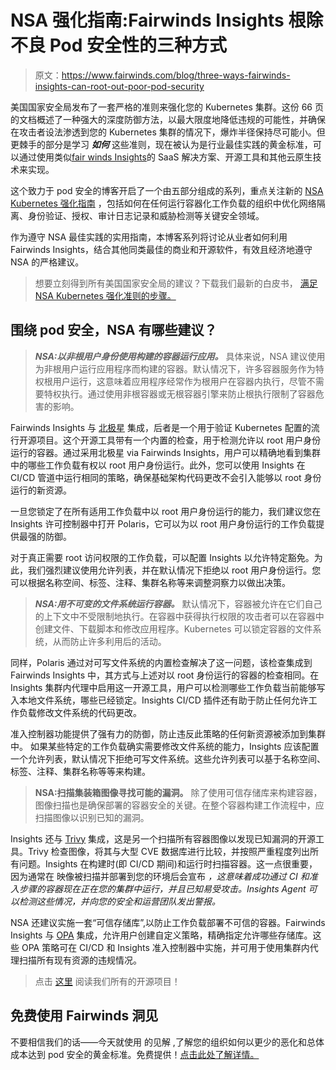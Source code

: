 # NSA 强化指南:Fairwinds Insights 根除不良 Pod 安全性的三种方式

> 原文：<https://www.fairwinds.com/blog/three-ways-fairwinds-insights-can-root-out-poor-pod-security>

 美国国家安全局发布了一套严格的准则来强化您的 Kubernetes 集群。这份 66 页的文档概述了一种强大的深度防御方法，以最大限度地降低违规的可能性，并确保在攻击者设法渗透到您的 Kubernetes 集群的情况下，爆炸半径保持尽可能小。但更棘手的部分是学习 ***如何*** 这些准则，现在被认为是行业最佳实践的黄金标准，可以通过使用类似[fair winds Insights](https://www.fairwinds.com/insights)的 SaaS 解决方案、开源工具和其他云原生技术来实现。

这个致力于 pod 安全的博客开启了一个由五部分组成的系列，重点关注新的 [NSA Kubernetes 强化指南](https://media.defense.gov/2021/Aug/03/2002820425/-1/-1/0/CTR_Kubernetes_Hardening_Guidance_1.1_20220315.PDF) ，包括如何在任何运行容器化工作负载的组织中优化网络隔离、身份验证、授权、审计日志记录和威胁检测等关键安全领域。[](https://media.defense.gov/2021/Aug/03/2002820425/-1/-1/0/CTR_Kubernetes_Hardening_Guidance_1.1_20220315.PDF)

作为遵守 NSA 最佳实践的实用指南，本博客系列将讨论从业者如何利用 Fairwinds Insights，结合其他同类最佳的商业和开源软件，有效且经济地遵守 NSA 的严格建议。

> 想要立刻得到所有美国国家安全局的建议？下载我们最新的白皮书， [满足 NSA Kubernetes 强化准则的步骤。](https://www.fairwinds.com/kubernetes-nsa-hardening-insights)

## **围绕 pod 安全，NSA 有哪些建议？**

> ***NSA:以非根用户身份使用构建的容器运行应用。*** 具体来说，NSA 建议使用为非根用户运行应用程序而构建的容器。默认情况下，许多容器服务作为特权根用户运行，这意味着应用程序经常作为根用户在容器内执行，尽管不需要特权执行。通过使用非根容器或无根容器引擎来防止根执行限制了容器危害的影响。

Fairwinds Insights 与 [北极星](https://www.fairwinds.com/polaris) 集成，后者是一个用于验证 Kubernetes 配置的流行开源项目。这个开源工具带有一个内置的检查，用于检测允许以 root 用户身份运行的容器。通过采用北极星 via Fairwinds Insights，用户可以精确地看到集群中的哪些工作负载有权以 root 用户身份运行。此外，您可以使用 Insights 在 CI/CD 管道中运行相同的策略，确保基础架构代码更改不会引入能够以 root 身份运行的新资源。

一旦您锁定了在所有适用工作负载中以 root 用户身份运行的能力，我们建议您在 Insights 许可控制器中打开 Polaris，它可以为以 root 用户身份运行的工作负载提供最强的防御。

对于真正需要 root 访问权限的工作负载，可以配置 Insights 以允许特定豁免。为此，我们强烈建议使用允许列表，并在默认情况下拒绝以 root 用户身份运行。您可以根据名称空间、标签、注释、集群名称等来调整洞察力以做出决策。

> ***NSA:用不可变的文件系统运行容器。*** 默认情况下，容器被允许在它们自己的上下文中不受限制地执行。在容器中获得执行权限的攻击者可以在容器中创建文件、下载脚本和修改应用程序。Kubernetes 可以锁定容器的文件系统，从而防止许多利用后的活动。

同样，Polaris 通过对可写文件系统的内置检查解决了这一问题，该检查集成到 Fairwinds Insights 中，其方式与上述对以 root 身份运行的容器的检查相同。在 Insights 集群内代理中启用这一开源工具，用户可以检测哪些工作负载当前能够写入本地文件系统，哪些已经锁定。Insights CI/CD 插件还有助于防止任何允许工作负载修改文件系统的代码更改。

准入控制器功能提供了强有力的防御，防止违反此策略的任何新资源被添加到集群中。 如果某些特定的工作负载确实需要修改文件系统的能力，Insights 应该配置一个允许列表，默认情况下拒绝可写文件系统。这些允许列表可以基于名称空间、标签、注释、集群名称等等来构建。

> **NSA:扫描集装箱图像寻找可能的漏洞。** 除了使用可信存储库来构建容器，图像扫描也是确保部署的容器安全的关键。在整个容器构建工作流程中，应扫描图像以识别已知的漏洞。

Insights 还与 [Trivy](https://insights.docs.fairwinds.com/technical-details/reports/trivy/) 集成，这是另一个扫描所有容器图像以发现已知漏洞的开源工具。Trivy 检查图像，将其与大型 CVE 数据库进行比较，并按照严重程度列出所有问题。Insights 在构建时(即 CI/CD 期间)和运行时扫描容器。这一点很重要，因为通常在 映像被扫描并部署到您的环境后会宣布 *，这意味着成功通过 CI 和准入步骤的容器现在正在您的集群中运行，并且已知易受攻击。Insights Agent 可以检测这些情况，并向您的安全和运营团队发出警报。*

NSA 还建议实施一套“可信存储库”,以防止工作负载部署不可信的容器。Fairwinds Insights 与 [OPA](https://github.com/open-policy-agent/opa) 集成，允许用户创建自定义策略，精确指定允许哪些存储库。这些 OPA 策略可在 CI/CD 和 Insights 准入控制器中实施，并可用于使用集群内代理扫描所有现有资源的违规情况。

> 点击 [这里](https://www.fairwinds.com/blog/here-is-an-overview-of-our-open-source-projects-for-kubernetes) 阅读我们所有的开源项目！

## **免费使用 Fairwinds 洞见**

不要相信我们的话——今天就使用 的见解 ,了解您的组织如何以更少的恶化和总体成本达到 pod 安全的黄金标准。免费提供！[点击此处了解详情。](/coming-soon)